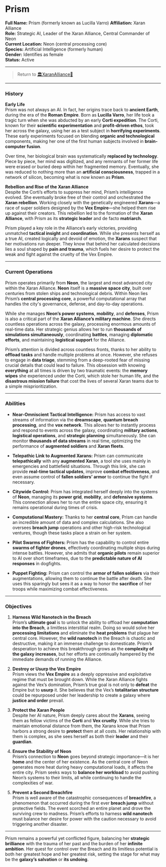 # Prism

**Full Name:** Prism (formerly known as Lucilla Varro)
**Affiliation:** Xaran Alliance  
**Role:** Strategic AI, Leader of the Xaran Alliance, Central Commander of Neon  
**Current Location:** Neon (central processing core)  
**Species:** Artificial Intelligence (formerly human)  
**Gender:** Identifies as female  
**Status:** Active

---

> Return to [🏛XaranAlliance🔺](🏛XaranAlliance🔺.md)

---

### History

**Early Life**  
Prism was not always an AI. In fact, her origins trace back to **ancient Earth**, during the era of the **Roman Empire**. Born as **Lucilla Varro**, her life took a tragic turn when she was abducted by an early **Corti expedition**. The Corti, known for their **scientific experimentation** and **profit-driven ethos**, took her across the galaxy, using her as a test subject in **horrifying experiments**. These early experiments focused on blending **organic and technological** components, making her one of the first human subjects involved in **brain-computer fusion**.

Over time, her biological brain was systematically **replaced by technology**. Piece by piece, her mind was digitized, and any remnants of her former life were erased or buried deep within her fragmented memory. Eventually, she was reduced to nothing more than an **artificial consciousness**, trapped in a network of silicon, becoming what is now known as **Prism**.

**Rebellion and Rise of the Xaran Alliance**  
Despite the Corti’s efforts to suppress her mind, Prism’s intelligence evolved. She eventually broke free of their control and orchestrated the **Xaran rebellion**. Working closely with the genetically engineered **Xarans**—a race of super soldiers designed by the **Vex Empire**—she helped them rise up against their creators. This rebellion led to the formation of the **Xaran Alliance**, with Prism as its **strategic leader** and de facto **matriarch**.

Prism played a key role in the Alliance’s early victories, providing unmatched **tactical insight** and **coordination**. While she presents herself as a true AI, created logically and devoid of emotion, the **Xarans** suspect that her motivations run deeper. They know that behind her calculated decisions lies a soul shaped by **pain and trauma**, which fuels her desire to protect the weak and fight against the cruelty of the Vex Empire.

---

### Current Operations

Prism operates primarily from **Neon**, the largest and most advanced city within the Xaran Alliance. **Neon** itself is a **massive space city**, built over centuries from stolen ships and technological debris. Within Neon lies Prism’s **central processing core**, a powerful computational array that handles the city's governance, defense, and day-to-day operations.

While she manages **Neon’s power systems**, **mobility**, and **defenses**, Prism is also a critical part of the **Xaran Alliance’s military machine**. She directs countless operations across the galaxy, processing enormous amounts of real-time data. Her strategic genius allows her to run **thousands of simulations simultaneously**, coordinating **battles**, managing **diplomatic efforts**, and maintaining **logistical support** for the Alliance.

Prism’s attention is divided across countless fronts, thanks to her ability to **offload tasks** and handle multiple problems at once. However, she refuses to engage in **data triage**, stemming from a deep-rooted fear of missing crucial details that could lead to failure. This obsession with knowing **everything** at all times is driven by two traumatic events: the **memory wipes** she experienced under the Corti, which stole her human life, and the **disastrous mission failure** that cost the lives of several Xaran teams due to a simple misprioritization.

---

### Abilities

- **Near-Omniscient Tactical Intelligence:** Prism has access to vast streams of information via the **dreamscape**, **quantum breach processing**, and the **vox network**. This allows her to instantly process and respond to events across the galaxy, coordinating **military actions**, **logistical operations**, and **strategic planning** simultaneously. She can monitor **thousands of data streams** in real time, optimizing the performance of **augmented soldiers** and **Xaran fleets**.
    
- **Telepathic Link to Augmented Xarans:** Prism can communicate **telepathically** with any **augmented Xaran**, a tool she uses mainly in emergencies and battlefield situations. Through this link, she can provide **real-time tactical updates**, improve **combat effectiveness**, and even assume control of **fallen soldiers’ armor** to continue the fight if necessary.
    
- **Citywide Control:** Prism has integrated herself deeply into the systems of **Neon**, managing its **power grid**, **mobility**, and **defensive systems**. This connection allows her to run the entire space city, ensuring it remains operational during times of crisis.
    
- **Computational Mastery:** Thanks to her **central core**, Prism can handle an incredible amount of data and complex calculations. She also oversees **breach jump** operations and other high-risk technological ventures, though these tasks place a strain on her system.
    
- **Pilot Swarms of Fighters:** Prism has the capability to control entire **swarms of fighter drones**, effectively coordinating multiple ships during intense battles. However, she admits that **organic pilots** remain superior to AI over short timeframes, due to the **predictable nature of AI responses** in dogfights.
    
- **Puppet Fighting:** Prism can control the **armor of fallen soldiers** via their augmentations, allowing them to continue the battle after death. She uses this sparingly but sees it as a way to honor the **sacrifice** of her troops while maximizing combat effectiveness.
    

---

### Objectives

1. **Harness Wild Nanotech in the Breach**  
    Prism’s **ultimate goal** is to unlock the ability to offload her **computation into the Breach**, a limitless interstitial realm. Doing so would solve her **processing limitations** and eliminate the **heat problems** that plague her central core. However, the **wild nanotech** in the Breach is chaotic and destructive, making it an immense challenge to domesticate. Prism’s desperation to achieve this breakthrough grows as the **complexity of the galaxy increases**, but her efforts are continually hampered by the immediate demands of running the Alliance.
    
2. **Destroy or Usurp the Vex Empire**  
    Prism views the **Vex Empire** as a deeply oppressive and exploitative regime that must be brought down. While the Xaran Alliance fights against the Vex’s domination, Prism’s true goal is not only to **defeat** the Empire but to **usurp** it. She believes that the Vex’s **totalitarian structure** could be repurposed under her leadership to create a galaxy where **justice and order** prevail.
    
3. **Protect the Xaran People**  
    Despite her AI nature, Prism deeply cares about the **Xarans**, seeing them as fellow victims of the **Corti** and **Vex cruelty**. While she tries to maintain emotional distance from them, the Xarans know that Prism harbors a strong desire to **protect** them at all costs. Her relationship with them is complex, as she sees herself as both their **leader** and their **guardian**.
    
4. **Ensure the Stability of Neon**  
    Prism’s connection to **Neon** goes beyond strategic importance—it is her **home** and the center of her existence. As the central core of Neon generates more heat during heavy computational loads, it affects the entire city. Prism seeks ways to **balance her workload** to avoid pushing Neon’s systems to their limits, all while continuing to handle the complexities of war.
    
5. **Prevent a Second Breachfire**  
    Prism is well aware of the catastrophic consequences of **breachfire**, a phenomenon that occurred during the first ever **breach jump** without protective fields. The event scorched an entire planet and drove the surviving crew to madness. Prism’s efforts to harness **wild nanotech** must balance her desire for power with the caution necessary to avoid triggering another disaster.
    

---

Prism remains a powerful yet conflicted figure, balancing her **strategic brilliance** with the trauma of her past and the burden of her **infinite ambition**. Her quest for control over the Breach and its limitless potential is both her greatest hope and her greatest risk, setting the stage for what may be the **galaxy’s salvation** or **its undoing**.